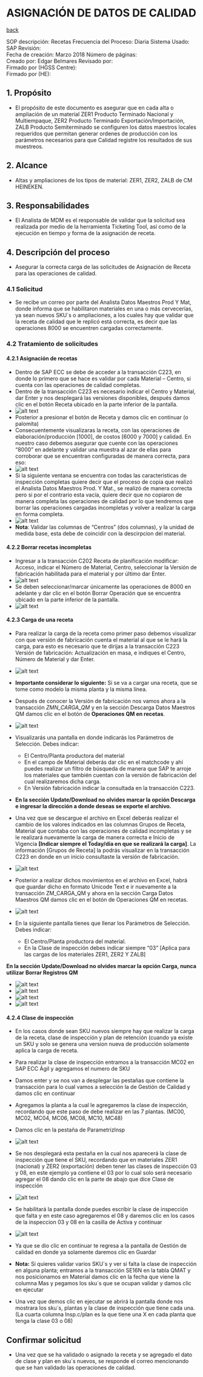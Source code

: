 # ASIGNACIÓN DE DATOS DE CALIDAD
[back](global.md)

SOP descripción:	Recetas
Frecuencia del Proceso:	Diaria
Sistema Usado:	SAP
Revisión:	
Fecha de creación:	Marzo 2018
Número de páginas:	
Creado por:	Edgar Belmares
Revisado por:	
Firmado por (HGSS Centre):	
Firmado por (HE):

	

## 1. Propósito
- El propósito de este documento es asegurar que en cada alta o ampliación de un material ZER1 Producto Terminado Nacional y Multiempaque, ZER2 Producto Terminado Exportación/Importación, ZALB Producto Semiterminado se configuren los datos maestros locales requeridos que permitan generar ordenes de producción con los parámetros necesarios para que Calidad registre los resultados de sus muestreos.

## 2. Alcance
- Altas y ampliaciones de los tipos de material: ZER1, ZER2, ZALB de CM HEINEKEN.


## 3. Responsabilidades
- El Analista de MDM es el responsable de validar que la solicitud sea realizada por medio de la herramienta Ticketing Tool, así como de la ejecución en tiempo y forma de la asignación de receta. 

## 4. Descripción del proceso
- Asegurar la correcta carga de las solicitudes de Asignación de Receta para las operaciones de calidad.  

### 4.1 Solicitud
- Se recibe un correo por parte del Analista Datos Maestros Prod Y Mat, donde informa que se habilitaron materiales en una o más cervecerías, ya sean nuevos SKU´s o ampliaciones, a los cuales hay que validar que la receta de calidad que le replicó está correcta, es decir que las operaciones 8000 se encuentren cargadas correctamente. 

### 4.2 Tratamiento de solicitudes

#### 4.2.1 Asignación de recetas
- Dentro de SAP ECC se debe de acceder a la transacción C223, en donde lo primero que se hace es validar por cada Material – Centro, si cuenta con las operaciones de calidad completas. 
- Dentro de la transacción C223 es necesario indicar el Centro y Material, dar Enter y nos desplegará las versiones disponibles, después damos clic en el botón Receta ubicado en la parte inferior de la pantalla.
- ![alt text](image-379.png)
- Posterior a presionar el botón de Receta y damos clic en continuar (o palomita)
- Consecuentemente visualizaras la receta, con las operaciones de elaboración/producción [1000], de costos [6000 y 7000] y calidad. En nuestro caso debemos asegurar que cuente con las operaciones “8000” en adelante y validar una muestra al azar de ellas para corroborar que se encuentran configuradas de manera correcta, para eso: 
- ![alt text](image-380.png)
- Si la siguiente ventana se encuentra con todas las caracteristicas de inspección completas quiere decir que el proceso de copia que realizó el Analista Datos Maestros Prod. Y Mat., se realizó de manera correcta pero si por el contrario esta vacía, quiere decir que no copiaron de manera completa las operaciones de calidad por lo que tendremos que borrar las operaciones cargadas incompletas y volver a realizar la carga en forma completa.
- ![alt text](image-381.png)
- **Nota**: Validar las columnas de “Centros” (dos columnas), y la unidad de medida base, esta debe de coincidir con la descirpcion del material. 

#### 4.2.2  Borrar recetas incompletas
- Ingresar a la transacción C202 Receta de planificación modificar: Acceso, indicar el Número de Material, Centro, seleccionar la Versión de fabricación habilitada para el material y por último dar Enter.
- ![alt text](image-382.png)
- Se deben seleccionar/marcar únicamente las operaciones de 8000 en adelante y dar clic en el botón Borrar Operación   que se encuentra ubicado en la parte inferior de la pantalla.
- ![alt text](image-383.png)

#### 4.2.3 Carga de una receta
- Para realizar la carga de la receta como primer paso debemos visualizar con que versión de fabricación cuenta el material al que se le hará la carga, para esto es necesario que te dirijas a la transacción C223 Versión de fabricación: Actualización en masa, e indiques el Centro, Número de Material y dar Enter.
- ![alt text](image-384.png)
- **Importante considerar lo siguiente:** Si se va a cargar una receta, que se tome como modelo la misma planta y la misma línea.
- Después de conocer la Versión de fabricación nos vamos ahora a la transacción *ZMN_CARGA_QM* y en la sección Descarga Datos Maestros QM damos clic en el botón de **Operaciones QM en recetas**. 
- ![alt text](image-385.png)
- Visualizarás una pantalla en donde indicarás los Parámetros de Selección. Debes indicar:
  - El Centro/Planta productora del material
  - En el campo de Material deberás dar clic en el matchcode y ahí puedes realizar un filtro de búsqueda de manera que SAP te arroje los materiales que también cuentan con la versión de fabricación del cual realizaremos dicha carga.
  - En Versión fabricación indicar la consultada en la transacción C223.

- **En la sección Update/Download no olvides marcar la opción Descarga e ingresar la dirección a donde deseas se exporte el archivo.**

- Una vez que se descargue el archivo en Excel deberás realizar el cambio de los valores indicados en las columnas Grupos de Receta, Material que contaba con las operaciones de calidad incompletas y se le realizará nuevamente la carga de manera correcta e Inicio de Vigencia **[Indicar siempre el Today/día en que se realizará la carga]**. La información [Grupos de Receta] la podrás visualizar en la transacción C223 en donde en un inicio consultaste la versión de fabricación. 
- ![alt text](image-386.png)
- Posterior a realizar dichos movimientos en el archivo en Excel, habrá que guardar dicho en formato Unicode Text e ir nuevamente a la transacción ZM_CARGA_QM y ahora en la sección Carga Datos Maestros QM damos clic en el botón de Operaciones QM en recetas. 
- ![alt text](image-387.png)
- En la siguiente pantalla tienes que llenar los Parámetros de Selección. Debes indicar:
  - El Centro/Planta productora del material.
  - En la Clase de inspección debes indicar siempre “03” [Aplica para las cargas de los materiales ZER1, ZER2 Y ZALB]

**En la sección Update/Download no olvides marcar la opción Carga, nunca utilizar Borrar Registros QM**

- ![alt text](image-389.png)
- ![alt text](image-390.png)
- ![alt text](image-391.png)
- ![alt text](image-392.png)

#### 4.2.4 Clase de inspección
- En los casos donde sean SKU nuevos siempre hay que realizar la carga de la receta, clase de inspección y plan de retención (cuando ya existe un SKU y solo se genera una version nueva de producción solamente aplica la carga de receta.
- Para realizar la clase de inspección entramos a la transacción MC02 en SAP ECC Ágil y agregamos el numero de SKU
- Damos enter y se nos van a desplegar las pestañas que contiene la transacción para lo cual vamos a selección la de Gestión de Calidad y damos clic en continuar
- Agregamos la planta a la cual le agregaremos la clase de inspección, recordando que este paso de debe realizar en las 7 plantas. (MC00, MC02, MC04, MC06, MC08, MC10, MC48)
- Damos clic en la pestaña de ParametrizInsp
- ![alt text](image-393.png)
- Se nos desplegará esta pestaña en la cual nos aparecerá la clase de inspección que tiene el SKU, recordando que en materiales ZER1 (nacional) y ZER2 (exportación) deben tener las clases de inspección 03 y 08, en este ejemplo ya contiene el 03 por lo cual solo será necesario agregar el 08 dando clic en la parte de abajo que dice Clase de inspección
- ![alt text](image-394.png)
- Se habilitará la pantalla donde puedes escribir la clase de inspección que falta y en este caso agregaremos el 08 y daremos clic en los casos de la inspeccion 03 y 08 en la casilla de Activa y continuar
- ![alt text](image-395.png)
- Ya que se dio clic en continuar te regresa a la pantalla de Gestión de calidad en donde ya solamente daremos clic en Guardar

- **Nota:** Si quieres validar varios SKU´s y ver si falta la clase de inspección en alguna planta; entramos a la transacción SE16N en la tabla QMAT y nos posicionamos en Material damos clic en la fecha que viene la columna Mas y pegamos los sku´s que se ocupan validar y damos clic en ejecutar

- Una vez que demos clic en ejecutar se abrirá la pantalla donde nos mostrara los sku´s, plantas y la clase de inspección que tiene cada una. (La cuarta columna Insp.c/plan es la que tiene una X en cada planta que tenga la clase 03 o 08)

## Confirmar solicitud
- Una vez que se ha validado o asignado la receta y se agregado el dato de clase y plan en sku´s nuevos, se responde el correo mencionando que se han validado las operaciones de calidad.

